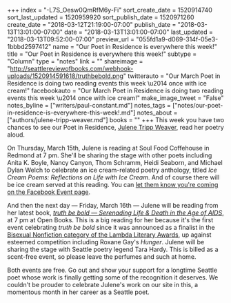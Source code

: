 +++
index = "-L7S_Oesw0QmRfM6y-Fi"
sort_create_date = 1520914740
sort_last_updated = 1520959920
sort_publish_date = 1520971260
create_date = "2018-03-12T21:19:00-07:00"
publish_date = "2018-03-13T13:01:00-07:00"
date = "2018-03-13T13:01:00-07:00"
last_updated = "2018-03-13T09:52:00-07:00"
preview_url = "055fd1a9-d069-314f-05e3-1bbbd2597412"
name = "Our Poet in Residence is everywhere this week!"
title = "Our Poet in Residence is everywhere this week!"
subtype = "Column"
type = "notes"
link = ""
shareimage = "http://seattlereviewofbooks.com/webhook-uploads/1520914591618/truthbebold.png"
twitterauto = "Our March Poet in Residence is doing two reading events this week \u2014 once with ice cream!"
facebookauto = "Our March Poet in Residence is doing two reading events this week \u2014 once with ice cream!"
make_image_tweet = "False"
notes_byline = ["writers/paul-constant.md"]
notes_tags = ["notes/our-poet-in-residence-is-everywhere-this-week!.md"]
notes_about = ["authors/julene-tripp-weaver.md"]
books = ""
+++
This week you have two chances to see our Poet in Residence, [Julene Tripp Weaver](http://www.seattlereviewofbooks.com/writers/julene-tripp-weaver/), read her poetry aloud.

On Thursday, March 15th, Julene is reading at Soul Food Coffehouse in Redmond at 7 pm. She'll be sharing the stage with other poets including Anita K. Boyle, Nancy Canyon, Thom Schramm, Heidi Seaborn, and Michael Dylan Welch to celebrate an ice cream-related poetry anthology, titled *Ice Cream Poems: Reflections on Life with Ice Cream*. And of course there will be ice cream served at this reading. You can [let them know you're coming on the Facebook Event page](https://www.facebook.com/events/1677841348948371/).

And then the next day — Friday, March 16th — Julene will be reading from her latest book, [*truth be bold — Serenading Life & Death in the Age of AIDS*](https://www.finishinglinepress.com/product/truth-be-bold-by-julene-tripp-weaver/), at 7 pm at Open Books. This is a big reading for her because it's the first event celebrating *truth be bold* since it was announced as a finalist in the [Bisexual Nonfiction category of the Lambda Literary Awards](https://www.lambdaliterary.org/lambda-literary-award-finalists/), up against esteemed competition including Roxane Gay's *Hunger*. Julene will be sharing the stage with Seattle poetry legend Tara Hardy. This is billed as a scent-free event, so please leave the perfumes and such at home.

Both events are free. Go out and show your support for a longtime Seattle poet whose work is finally getting some of the recognition it deserves. We couldn't be prouder to celebrate Julene's work on our site in this, a momentous month in her career as a Seattle poet.

